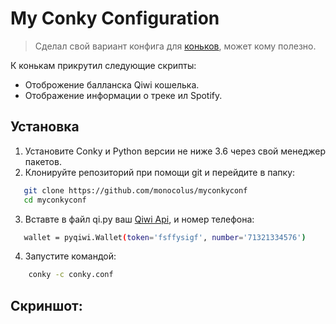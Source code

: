 # My Conky Configuration
> Сделал свой вариант конфига для [коньков](https://github.com/brndnmtthws/conky), может кому полезно.

К конькам прикрутил следующие скрипты:

- Отоброжение балланска Qiwi кошелька. 
- Отображение информации о треке ил Spotify.

## Установка
1. Установите Conky и Python версии не ниже 3.6 через свой менеджер пакетов.
2. Клонируйте репозиторий при помощи git и перейдите в папку:
 ```bash
    git clone https://github.com/monocolus/myconkyconf
    cd myconkyconf
```
3. Вставте в файл qi.py ваш [Qiwi Api](https://qiwi.com/api), и номер телефона:
 ```bash
    wallet = pyqiwi.Wallet(token='fsffysigf', number='71321334576')
```
4. Запустите командой:
```bash
    conky -c conky.conf
```

## Скриншот:

